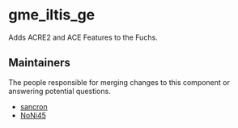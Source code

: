 gme_iltis_ge
===================

Adds ACRE2 and ACE Features to the Fuchs.


## Maintainers

The people responsible for merging changes to this component or answering potential questions.

- [sancron](https://github.com/sancron)
- [NoNi45](https://github.com/NoNi45)
